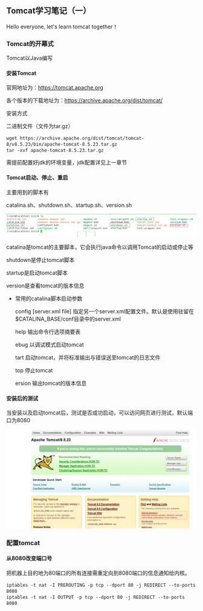 ## Tomcat学习笔记（一）



Hello everyone, let's learn tomcat together！

### Tomcat的开幕式

Tomcat以Java编写

#### 安装Tomcat

官网地址为：https://tomcat.apache.org

各个版本的下载地址为：https://archive.apache.org/dist/tomcat/

安装方式

二进制文件（文件为tar.gz）

```
wget https://archive.apache.org/dist/tomcat/tomcat-8/v8.5.23/bin/apache-tomcat-8.5.23.tar.gz
tar -xvf apache-tomcat-8.5.23.tar.gz
```

需提前配置好jdk的环境变量，jdk配置详见上一章节

#### Tomcat启动、停止、重启

主要用到的脚本有

catalina.sh、shutdown.sh、startup.sh、version.sh

![](images/tomcat1.png)

catalina是tomcat的主要脚本，它会执行java命令以调用Tomcat的启动或停止等

shutdown是停止tomcat脚本

startup是启动tomcat脚本

version是查看tomcat的版本信息

- 常用的catalina脚本启动参数

	config [server.xml file]	  指定另一个server.xml配置文件。默认是使用驻留在$CATALINA_BASE/conf目录中的server.xml

	help					输出命令行选项摘要表

	ebug					以调试模式启动tomcat

	tart					启动tomcat，并将标准输出与错误送至tomcat的日志文件

	top					停止tomcat

	ersion 					输出tomcat的版本信息

#### 安装后的测试

当安装以及启动tomcat后，测试是否成功启动，可以访问网页进行测试，默认端口为8080

![](images/tomcat2.png)



### 配置tomcat

#### 从8080改变端口号

把机器上目的地为80端口的所有连接需重定向到8080端口的信息通知给内核。

```
iptables -t nat -I PREROUTING -p tcp --dport 80 -j REDIRECT --to-ports 8080
iptables -t nat -I OUTPUT -p tcp --dport 80 -j REDIRECT --to-ports 8080
```

